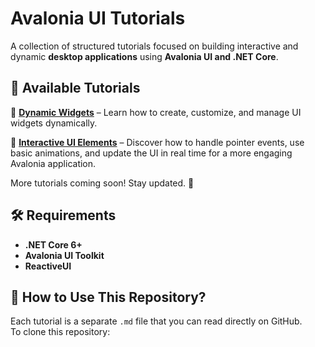 # Avalonia UI Tutorials  

A collection of structured tutorials focused on building interactive and dynamic **desktop applications** using **Avalonia UI and .NET Core**.  

## 📖 Available Tutorials  
📌 **[Dynamic Widgets](./dynamic-widgets.md)** – Learn how to create, customize, and manage UI widgets dynamically.

📌 **[Interactive UI Elements](./adding-interactive-ui-elements.md)** – Discover how to handle pointer events, use basic animations, and update the UI in real time for a more engaging Avalonia application.

More tutorials coming soon! Stay updated. 🚀  

## 🛠 Requirements  
- **.NET Core 6+**  
- **Avalonia UI Toolkit**  
- **ReactiveUI**  

## 📂 How to Use This Repository?  
Each tutorial is a separate `.md` file that you can read directly on GitHub.  
To clone this repository:  
